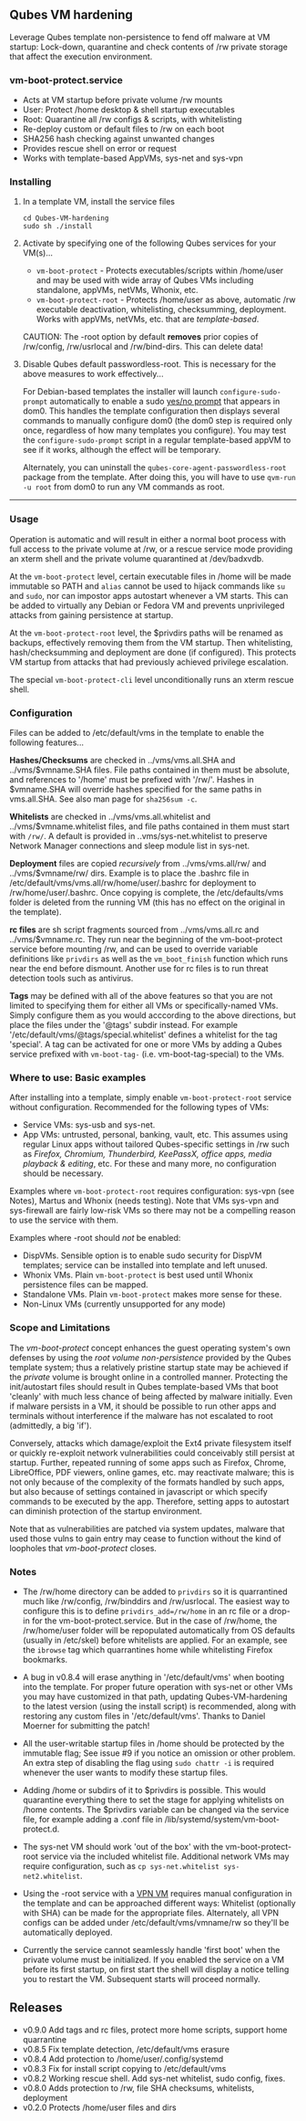 ## Qubes VM hardening

Leverage Qubes template non-persistence to fend off malware at VM startup: Lock-down, quarantine and check contents of /rw private storage that affect the execution environment.


### vm-boot-protect.service
   * Acts at VM startup before private volume /rw mounts
   * User: Protect /home desktop & shell startup executables
   * Root: Quarantine all /rw configs & scripts, with whitelisting
   * Re-deploy custom or default files to /rw on each boot
   * SHA256 hash checking against unwanted changes
   * Provides rescue shell on error or request
   * Works with template-based AppVMs, sys-net and sys-vpn


### Installing

1. In a template VM, install the service files
   ```
   cd Qubes-VM-hardening
   sudo sh ./install
   ```

2. Activate by specifying one of the following Qubes services for your VM(s)...
   - `vm-boot-protect` - Protects executables/scripts within /home/user and may be used with wide array of Qubes VMs including standalone, appVMs, netVMs, Whonix, etc.
   - `vm-boot-protect-root` -  Protects /home/user as above, automatic /rw executable deactivation, whitelisting, checksumming, deployment. Works with appVMs, netVMs, etc. that are _template-based_.

   CAUTION: The -root option by default **removes** prior copies of /rw/config, /rw/usrlocal and /rw/bind-dirs. This can delete data!

3. Disable Qubes default passwordless-root. This is necessary for the above measures to work effectively...

   For Debian-based templates the installer will launch `configure-sudo-prompt` automatically to enable a sudo [yes/no prompt](https://www.qubes-os.org/doc/vm-sudo/#replacing-password-less-root-access-with-dom0-user-prompt) that appears in dom0. This handles the template configuration then displays several commands to manually configure dom0 (the dom0 step is required only once, regardless of how many templates you configure). You may test the `configure-sudo-prompt` script in a regular template-based appVM to see if it works, although the effect will be temporary.

   Alternately, you can uninstall the `qubes-core-agent-passwordless-root` package from the template. After doing this, you will have to use `qvm-run -u root` from dom0 to run any VM commands as root.
   
---

### Usage

   Operation is automatic and will result in either a normal boot process with full access to the private volume at /rw, or a rescue service mode providing an xterm shell and the private volume quarantined at /dev/badxvdb.

   At the `vm-boot-protect` level, certain executable files in /home will be made immutable so PATH and `alias` cannot be used to hijack commands like `su` and `sudo`, nor can impostor apps autostart whenever a VM starts. This can be added to virtually any Debian or Fedora VM and prevents unprivileged attacks from gaining persistence at startup. 

   At the `vm-boot-protect-root` level, the $privdirs paths will be renamed as backups, effectively removing them from the VM startup. Then whitelisting, hash/checksumming and deployment are done (if configured). This protects VM startup from attacks that had previously achieved privilege escalation.

   The special `vm-boot-protect-cli` level unconditionally runs an xterm rescue shell.


### Configuration

   Files can be added to /etc/default/vms in the template to enable the following features...

   **Hashes/Checksums** are checked in ../vms/vms.all.SHA and ../vms/$vmname.SHA files. File paths contained in them must be absolute, and references to '/home' must be prefixed with '/rw/'. Hashes in $vmname.SHA will override hashes specified for the same paths in vms.all.SHA. See also man page for `sha256sum -c`.

   **Whitelists** are checked in ../vms/vms.all.whitelist and ../vms/$vmname.whitelist files, and file paths contained in them must start with `/rw/`. A default is provided in ..vms/sys-net.whitelist to preserve Network Manager connections and sleep module list in sys-net.

   **Deployment** files are copied _recursively_ from ../vms/vms.all/rw/ and ../vms/$vmname/rw/ dirs. Example is to place the .bashrc file in /etc/default/vms/vms.all/rw/home/user/.bashrc for deployment to /rw/home/user/.bashrc. Once copying is complete,
the /etc/defaults/vms folder is deleted from the running VM (this has no effect on the original in the template).

   **rc files** are sh script fragments sourced from ../vms/vms.all.rc and ../vms/$vmname.rc. They run near the beginning of the vm-boot-protect service before mounting /rw, and can be used to override variable definitions like `privdirs` as well as the `vm_boot_finish` function which runs near the end before dismount. Another use for rc files is to run threat detection tools such as antivirus.

   **Tags** may be defined with all of the above features so that you are not limited to specifying them for either all VMs or specifically-named VMs. Simply configure them as you would acccording to the above directions, but place the files under the '@tags' subdir instead. For example '/etc/default/vms/@tags/special.whitelist' defines a whitelist for the tag 'special'. A tag can be activated for one or more VMs by adding a Qubes service prefixed with `vm-boot-tag-` (i.e. vm-boot-tag-special) to the VMs.

### Where to use: Basic examples

After installing into a template, simply enable `vm-boot-protect-root` service without configuration. Recommended for the following types of VMs:
  * Service VMs: sys-usb and sys-net.
  * App VMs: untrusted, personal, banking, vault, etc. This assumes using regular Linux apps without tailored Qubes-specific settings in /rw such as *Firefox, Chromium, Thunderbird, KeePassX, office apps, media playback & editing*, etc. For these and many more, no configuration should be necessary.

Examples where `vm-boot-protect-root` requires configuration: sys-vpn (see Notes), Martus and Whonix (needs testing). Note that VMs sys-vpn and sys-firewall are fairly low-risk VMs so there may not be a compelling reason to use the service with them.

Examples where -root should *not* be enabled:
  * DispVMs. Sensible option is to enable sudo security for DispVM templates; service can be installed into template and left unused.
  * Whonix VMs. Plain `vm-boot-protect` is best used until Whonix persistence files can be mapped.
  * Standalone VMs. Plain `vm-boot-protect` makes more sense for these.
  * Non-Linux VMs (currently unsupported for any mode)


### Scope and Limitations

   The *vm-boot-protect* concept enhances the guest operating system's own defenses by using the *root volume non-persistence* provided by the Qubes template system; thus a relatively pristine startup state may be achieved if the *private* volume is brought online in a controlled manner. Protecting the init/autostart files should result in Qubes template-based VMs that boot 'cleanly' with much less chance of being affected by malware initially. Even if malware persists in a VM, it should be possible to run other apps and terminals without interference if the malware has not escalated to root (admittedly, a big 'if').

   Conversely, attacks which damage/exploit the Ext4 private filesystem itself or quickly re-exploit network vulnerabilities could conceivably still persist at startup. Further, repeated running of some apps such as Firefox, Chrome, LibreOffice, PDF viewers, online games, etc. may reactivate malware; this is not only because of the complexity of the formats handled by such apps, but also because of settings contained in javascript or which specify commands to be executed by the app. Therefore, setting apps to autostart can diminish protection of the startup environment.
   
   Note that as vulnerabilities are patched via system updates, malware that used those vulns to gain entry may cease to function without the kind of loopholes that *vm-boot-protect* closes.

### Notes

   * The /rw/home directory can be added to `privdirs` so it is quarrantined much like /rw/config, /rw/binddirs and /rw/usrlocal. The easiest way to configure this is to define `privdirs_add=/rw/home` in an rc file or a drop-in for the vm-boot-protect.service. But in the case of /rw/home, the /rw/home/user folder will be repopulated automatically from OS defaults (usually in /etc/skel) before whitelists are applied. For an example, see the `ibrowse` tag which quarrantines home while whitelisting Firefox bookmarks.

   * A bug in v0.8.4 will erase anything in '/etc/default/vms' when booting into the template. For proper
   future operation with sys-net or other VMs you may have customized in that path, updating Qubes-VM-hardening
   to the latest version (using the install script) is recommended, along with restoring any custom files
   in '/etc/default/vms'. Thanks to Daniel Moerner for submitting the patch!

   * All the user-writable startup files in /home should be protected by the immutable flag; See issue #9 if you notice an omission or other problem. An extra step of disabling the flag using `sudo chattr -i` is required whenever the user wants to modify these startup files.

   * Adding /home or subdirs of it to $privdirs is possible. This would quarantine everything there to set the stage for applying whitelists on /home contents. The $privdirs variable can be changed via the service file, for example adding a .conf file in /lib/systemd/system/vm-boot-protect.d.

   * The sys-net VM should work 'out of the box' with the vm-boot-protect-root service via the included whitelist file. Additional network VMs may require configuration, such as `cp sys-net.whitelist sys-net2.whitelist`.
   
   * Using the -root service with a [VPN VM](https://github.com/tasket/Qubes-vpn-support) requires manual configuration in the template and can be approached different ways: Whitelist (optionally with SHA) can be made for the appropriate files. Alternately, all VPN configs can be added under /etc/default/vms/vmname/rw so they'll be automatically deployed.

   * Currently the service cannot seamlessly handle 'first boot' when the private volume must be initialized. If you enabled the service on a VM before its first startup, on first start the shell will display a notice telling you to restart the VM. Subsequent starts will proceed normally.
   
## Releases
   - v0.9.0  Add tags and rc files, protect more home scripts, support home quarrantine
   - v0.8.5  Fix template detection, /etc/default/vms erasure
   - v0.8.4  Add protection to /home/user/.config/systemd
   - v0.8.3  Fix for install script copying to /etc/default/vms
   - v0.8.2  Working rescue shell. Add sys-net whitelist, sudo config, fixes.
   - v0.8.0  Adds protection to /rw, file SHA checksums, whitelists, deployment
   - v0.2.0  Protects /home/user files and dirs


